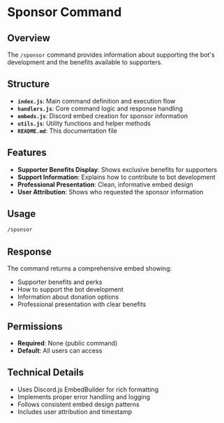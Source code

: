 # Sponsor Command

## Overview
The `/sponsor` command provides information about supporting the bot's development and the benefits available to supporters.

## Structure
- **`index.js`**: Main command definition and execution flow
- **`handlers.js`**: Core command logic and response handling
- **`embeds.js`**: Discord embed creation for sponsor information
- **`utils.js`**: Utility functions and helper methods
- **`README.md`**: This documentation file

## Features
- **Supporter Benefits Display**: Shows exclusive benefits for supporters
- **Support Information**: Explains how to contribute to bot development
- **Professional Presentation**: Clean, informative embed design
- **User Attribution**: Shows who requested the sponsor information

## Usage
```bash
/sponsor
```

## Response
The command returns a comprehensive embed showing:
- Supporter benefits and perks
- How to support the bot development
- Information about donation options
- Professional presentation with clear benefits

## Permissions
- **Required**: None (public command)
- **Default**: All users can access

## Technical Details
- Uses Discord.js EmbedBuilder for rich formatting
- Implements proper error handling and logging
- Follows consistent embed design patterns
- Includes user attribution and timestamp
